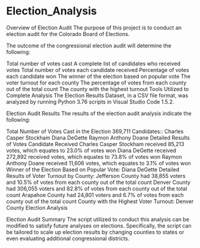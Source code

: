 # Election_Analysis
Overview of Election Audit
The purpose of this project is to conduct an election audit for the Colorado Board of Elections.

The outcome of the congressional election audit will determine the following:

Total number of votes cast
A complete list of candidates who received votes
Total number of votes each candidate received
Percentage of votes each candidate won
The winner of the election based on popular vote
The voter turnout for each county
The percentage of votes from each county out of the total count
The county with the highest turnout
Tools Utilized to Complete Analysis
The Election Results Dataset, in a CSV file format, was analyzed by running Python 3.76 scripts in Visual Studio Code 1.5.2.

Election Audit Results
The results of the election audit analysis indicate the following:

Total Number of Votes Cast in the Election 369,711
Candidates::
Charles Casper Stockham
Diana DeGette
Raymon Anthony Doane
Detailed Results of Votes Candidate Received
Charles Casper Stockham received 85,213 votes, which equates to 23.0% of votes won
Diana DeGette received 272,892 received votes, which equates to 73.8% of votes won
Raymon Anthony Doane received 11,606 votes, which equates to 3.1% of votes won
Winner of the Election Based on Popular Vote: Diana DeGette
Detailed Results of Voter Turnout by County:
Jefferson County had 38,855 voters and 10.5% of votes from each county out of the total count
Denver County had 306,055 voters and 82.8% of votes from each county out of the total count
Arapahoe County had 24,801 voters and 6.7% of votes from each county out of the total count
County with the Highest Voter Turnout: Denver County
Election Analysis

Election Audit Summary
The script utilized to conduct this analysis can be modified to satisfy future analyses on elections. Specifically, the script can be tailored to scale up election results by changing counties to states or even evaluating additional congressional districts.
